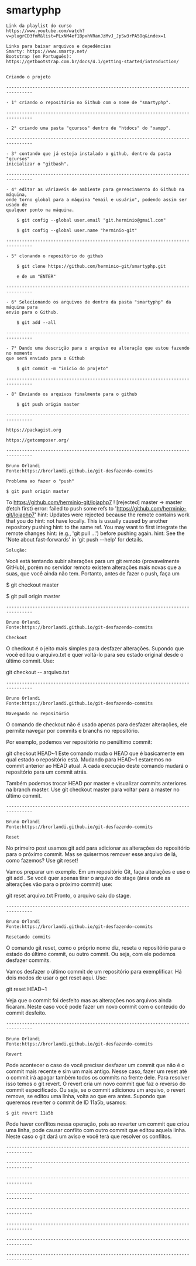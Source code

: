 # smartyphp

	Link da playlist do curso
	https://www.youtube.com/watch?v=plugrCD3fmM&list=PLxNM4ef1BpxhVRanJzMvJ_JpSw3rPA5Oq&index=1

	Links para baixar arquivos e depedências
	Smarty: https://www.smarty.net/
	Bootstrap (em Português): https://getbootstrap.com.br/docs/4.1/getting-started/introduction/
	

	Criando o projeto

	--------------------------------------------------------------------------------
	
	- 1° criando o repositório no Github com o nome de "smartyphp".
	
	--------------------------------------------------------------------------------
	
	- 2° criando uma pasta "qcursos" dentro de "htdocs" do "xampp".
	
	--------------------------------------------------------------------------------
	
	- 3° contando que já esteja instalado o github, dentro da pasta "qcursos" 
	inicializar o "gitbash".
	
	--------------------------------------------------------------------------------
	
	- 4° editar as váriaveis de ambiente para gerenciamento do Github na máquina,
	onde torno global para a máquina "email e usuário", podendo assim ser usado de
	qualquer ponto na máquina.
		
		$ git config --global user.email "git.herminio@gmail.com"

		$ git config --global user.name "herminio-git"
		
	--------------------------------------------------------------------------------
    
	- 5° clonando o repositório do github
		
		$ git clone https://github.com/herminio-git/smartyphp.git
		
		e de um "ENTER" 
		
	--------------------------------------------------------------------------------
	
	- 6° Selecionando os arquivos de dentro da pasta "smartyphp" da máquina para 
	envio para o Github.

		$ git add --all
		
	--------------------------------------------------------------------------------

	- 7° Dando uma descrição para o arquivo ou alteração que estou fazendo no momento
	que será enviado para o Github 

		$ git commit -m "inicio do projeto"	
		
	--------------------------------------------------------------------------------

	- 8° Enviando os arquivos finalmente para o github

		$ git push origin master	
		
	--------------------------------------------------------------------------------

	https://packagist.org
	
	https://getcomposer.org/
	
	--------------------------------------------------------------------------------
    
	Bruno Orlandi
	Fonte:https://brorlandi.github.io/git-desfazendo-commits
	
	Problema ao fazer o "push" 
	
	$ git push origin master
To https://github.com/herminio-git/lojaphp7
 ! [rejected]        master -> master (fetch first)
error: failed to push some refs to 'https://github.com/herminio-git/lojaphp7'
hint: Updates were rejected because the remote contains work that you do
hint: not have locally. This is usually caused by another repository pushing
hint: to the same ref. You may want to first integrate the remote changes
hint: (e.g., 'git pull ...') before pushing again.
hint: See the 'Note about fast-forwards' in 'git push --help' for details.

	Solução:

Você está tentando subir alterações para um git remoto (provavelmente GitHub),
 porém no servidor remoto existem alterações mais novas que a suas,
 que você ainda não tem. Portanto, antes de fazer o push, faça um

$ git checkout master

$ git pull origin master

	--------------------------------------------------------------------------------
    
	Bruno Orlandi
	Fonte:https://brorlandi.github.io/git-desfazendo-commits
		
	Checkout

O checkout é o jeito mais simples para desfazer alterações. 
Supondo que você editou o arquivo.txt e quer voltá-lo 
para seu estado original desde o último commit. Use:

git checkout -- arquivo.txt

	--------------------------------------------------------------------------------
    
	Bruno Orlandi
	Fonte:https://brorlandi.github.io/git-desfazendo-commits
		
	Navegando no repositório
	
O comando de checkout não é usado apenas para desfazer alterações, ele permite navegar
 por commits e branchs no repositório.

Por exemplo, podemos ver repositório no penúltimo commit:

git checkout HEAD~1
Este comando muda o HEAD que é basicamente em qual estado o repositório está. 
Mudando para HEAD~1 estaremos no commit anterior ao HEAD atual. 
A cada execução deste comando mudará o repositório para um commit atrás.

Também podemos trocar HEAD por master e visualizar commits anteriores na 
branch master. Use git checkout master para voltar para a master no último commit.

	--------------------------------------------------------------------------------
    
	Bruno Orlandi
	Fonte:https://brorlandi.github.io/git-desfazendo-commits
		
	Reset

No primeiro post usamos git add para adicionar as alterações do repositório para o próximo commit. Mas se quisermos remover esse arquivo de lá, como fazemos? Use git reset!

Vamos preparar um exemplo. Em um repositório Git, faça alterações e use o git add . Se você quer apenas tirar o arquivo do stage (área onde as alterações vão para o próximo commit) use:

git reset arquivo.txt
Pronto, o arquivo saiu do stage.

	--------------------------------------------------------------------------------
    
	Bruno Orlandi
	Fonte:https://brorlandi.github.io/git-desfazendo-commits
		
	Resetando commits

O comando git reset, como o próprio nome diz, reseta o repositório para 
o estado do último commit, ou outro commit. Ou seja, com ele podemos desfazer commits.

Vamos desfazer o último commit de um repositório para exemplificar. 
Há dois modos de usar o get reset aqui. Use:

git reset HEAD~1

Veja que o commit foi desfeito mas as alterações nos arquivos ainda ficaram. Neste caso você pode fazer um novo commit com o conteúdo do commit desfeito.

	--------------------------------------------------------------------------------
    
	Bruno Orlandi
	Fonte:https://brorlandi.github.io/git-desfazendo-commits
		
	Revert

Pode acontecer o caso de você precisar desfazer um commit que não é o commit 
mais recente e sim um mais antigo. 
Nesse caso, fazer um reset até o commit irá apagar também todos 
os commits na frente dele. Para resolver isso temos o git revert. 
O revert cria um novo commit que faz o reverso do commit especificado. 
Ou seja, se o commit adicionou um arquivo, o revert remove, se editou uma linha, 
volta ao que era antes. Supondo que queremos reverter o commit de ID 11a5b, usamos:


	$ git revert 11a5b

Pode haver conflitos nessa operação, pois ao reverter um commit que criou uma linha,
 pode causar conflito com outro commit que editou aquela linha. 
 Neste caso o git dará um aviso e você terá que resolver os conflitos.
 
	--------------------------------------------------------------------------------
	
	--------------------------------------------------------------------------------

	--------------------------------------------------------------------------------

	--------------------------------------------------------------------------------

	--------------------------------------------------------------------------------

	--------------------------------------------------------------------------------

	--------------------------------------------------------------------------------

	--------------------------------------------------------------------------------	
		